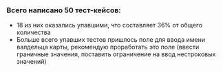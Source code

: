 ###   Всего написано 50 тест-кейсов:

* 18 из них оказались упавшими, что составляет 36% от общего количества
* Больше всего упавших тестов пришлось поле для ввода имени валдельца карты, рекомендую проработать это поле (ввести граничные значения, поставить ограничение на ввод нестроковых значений)